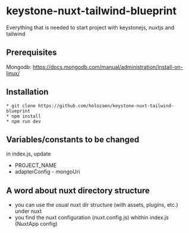 # keystone-nuxt-tailwind-blueprint
Everything that is needed to start project with keystonejs, nuxtjs and tailwind
## Prerequisites
Mongodb: https://docs.mongodb.com/manual/administration/install-on-linux/
## Installation

  ```
  * git clone https://github.com/holozaen/keystone-nuxt-tailwind-blueprint
  * npm install
  * npm run dev
  ```
  ## Variables/constants to be changed
  in index.js, update
  * PROJECT_NAME
  * adapterConfig - mongoUri
  
  ## A word about nuxt directory structure
  * you can use the usual nuxt dir structure (with assets, plugins, etc.) under nuxt
  * you find the nuxt configuration (nuxt.config.js) whithin index.js (NuxtApp config)
